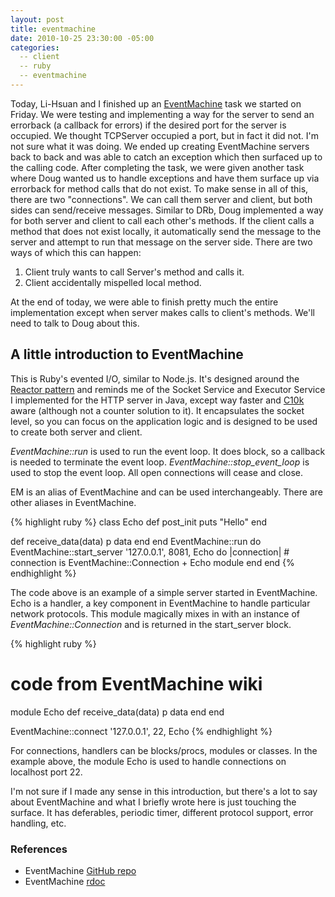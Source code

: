 ```yaml
---
layout: post
title: eventmachine
date: 2010-10-25 23:30:00 -05:00
categories:
  -- client
  -- ruby
  -- eventmachine
---
```


Today, Li\-Hsuan and I finished up an [EventMachine](http://github.com/eventmachine/eventmachine) task we started on Friday.  We were testing and implementing a way for the server to send an errorback (a callback for errors) if the desired port for the server is occupied.  We thought TCPServer occupied a port, but in fact it did not.  I'm not sure what it was doing.  We ended up creating EventMachine servers back to back and was able to catch an exception which then surfaced up to the calling code.  After completing the task, we were given another task where Doug wanted us to handle exceptions and have them surface up via errorback for method calls that do not exist.  To make sense in all of this, there are two "connections".  We can call them server and client, but both sides can send/receive messages.  Similar to DRb, Doug implemented a way for both server and client to call each other's methods.  If the client calls a method that does not exist locally, it automatically send the message to the server and attempt to run that message on the server side.  There are two ways of which this can happen:

1. Client truly wants to call Server's method and calls it.
2. Client accidentally mispelled local method.

At the end of today, we were able to finish pretty much the entire implementation except when server makes calls to client's methods.  We'll need to talk to Doug about this.

## A little introduction to EventMachine

This is Ruby's evented I/O, similar to Node.js.  It's designed around the [Reactor pattern](http://en.wikipedia.org/wiki/Reactor_pattern) and reminds me of the Socket Service and Executor Service I implemented for the HTTP server in Java, except way faster and [C10k](http://en.wikipedia.org/wiki/C10k_problem) aware (although not a counter solution to it).  It encapsulates the socket level, so you can focus on the application logic and is designed to be used to create both server and client.

*EventMachine::run* is used to run the event loop.  It does block, so a callback is needed to terminate the event loop.  *EventMachine::stop\_event\_loop* is used to stop the event loop.  All open connections will cease and close.

EM is an alias of EventMachine and can be used interchangeably.  There are other aliases in EventMachine.

{% highlight ruby %}
class Echo
  def post_init
    puts "Hello"
  end
    
  def receive_data(data)
    p data
  end
end
EventMachine::run do
  EventMachine::start_server '127.0.0.1', 8081, Echo do |connection|
    # connection is EventMachine::Connection + Echo module
  end
end
{% endhighlight %}

The code above is an example of a simple server started in EventMachine.  Echo is a handler, a key component in EventMachine to handle particular network protocols.  This module magically mixes in with an instance of *EventMachine::Connection* and is returned in the start_server block.

{% highlight ruby %}
# code from EventMachine wiki

module Echo
  def receive_data(data)
    p data
  end
end

EventMachine::connect '127.0.0.1', 22, Echo
{% endhighlight %}

For connections, handlers can be blocks/procs, modules or classes.  In the example above, the module Echo is used to handle connections on localhost port 22.

I'm not sure if I made any sense in this introduction, but there's a lot to say about EventMachine and what I briefly wrote here is just touching the surface.  It has deferables, periodic timer, different protocol support, error handling, etc.

### References

* EventMachine [GitHub repo](http://github.com/eventmachine/eventmachine)
* EventMachine [rdoc](http://eventmachine.rubyforge.org/)

